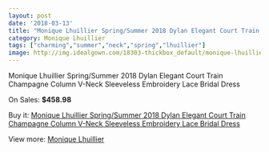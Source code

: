```yaml
---
layout: post
date: '2018-03-13'
title: "Monique Lhuillier Spring/Summer 2018 Dylan Elegant Court Train Champagne Column V-Neck Sleeveless Embroidery Lace Bridal Dress"
category: Monique Lhuillier
tags: ["charming","summer","neck","spring","lhuillier"]
image: http://img.idealgown.com/18303-thickbox_default/monique-lhuillier-spring-summer-2018-dylan-elegant-court-train-champagne-column-v-neck-sleeveless-embroidery-lace-bridal-dress.jpg
---
```

Monique Lhuillier Spring/Summer 2018 Dylan Elegant Court Train Champagne Column V-Neck Sleeveless Embroidery Lace Bridal Dress

On Sales: **$458.98**
<a href="https://www.idealgown.com/en/monique-lhuillier/7059-monique-lhuillier-spring-summer-2018-dylan-elegant-court-train-champagne-column-v-neck-sleeveless-embroidery-lace-bridal-dress.html"><amp-img layout="responsive" width="600" height="600" src="//img.idealgown.com/18303-thickbox_default/monique-lhuillier-spring-summer-2018-dylan-elegant-court-train-champagne-column-v-neck-sleeveless-embroidery-lace-bridal-dress.jpg" alt="Monique Lhuillier Spring/Summer 2018 Dylan Elegant Court Train Champagne Column V-Neck Sleeveless Embroidery Lace Bridal Dress 0" /></a>
<a href="https://www.idealgown.com/en/monique-lhuillier/7059-monique-lhuillier-spring-summer-2018-dylan-elegant-court-train-champagne-column-v-neck-sleeveless-embroidery-lace-bridal-dress.html"><amp-img layout="responsive" width="600" height="600" src="//img.idealgown.com/18304-thickbox_default/monique-lhuillier-spring-summer-2018-dylan-elegant-court-train-champagne-column-v-neck-sleeveless-embroidery-lace-bridal-dress.jpg" alt="Monique Lhuillier Spring/Summer 2018 Dylan Elegant Court Train Champagne Column V-Neck Sleeveless Embroidery Lace Bridal Dress 1" /></a>

Buy it: [Monique Lhuillier Spring/Summer 2018 Dylan Elegant Court Train Champagne Column V-Neck Sleeveless Embroidery Lace Bridal Dress](https://www.idealgown.com/en/monique-lhuillier/7059-monique-lhuillier-spring-summer-2018-dylan-elegant-court-train-champagne-column-v-neck-sleeveless-embroidery-lace-bridal-dress.html "Monique Lhuillier Spring/Summer 2018 Dylan Elegant Court Train Champagne Column V-Neck Sleeveless Embroidery Lace Bridal Dress")

View more: [Monique Lhuillier](https://www.idealgown.com/en/118-monique-lhuillier "Monique Lhuillier")
